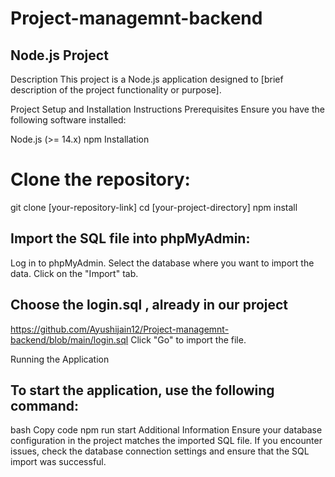 ﻿# Project-managemnt-backend

## Node.js Project
Description
This project is a Node.js application designed to [brief description of the project functionality or purpose].

Project Setup and Installation Instructions
Prerequisites
Ensure you have the following software installed:

Node.js (>= 14.x)
npm
Installation
# Clone the repository:

git clone [your-repository-link]
cd [your-project-directory]
npm install

## Import the SQL file into phpMyAdmin:

Log in to phpMyAdmin.
Select the database where you want to import the data.
Click on the "Import" tab.
## Choose the login.sql , already in our project
https://github.com/Ayushijain12/Project-managemnt-backend/blob/main/login.sql
Click "Go" to import the file.

Running the Application

## To start the application, use the following command:

bash
Copy code
npm run start
Additional Information
Ensure your database configuration in the project matches the imported SQL file.
If you encounter issues, check the database connection settings and ensure that the SQL import was successful.
